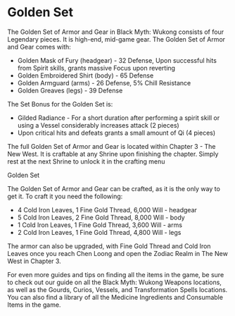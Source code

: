 # Golden Set

The Golden Set of Armor and Gear in Black Myth: Wukong consists of four Legendary pieces. It is high-end, mid-game gear. The Golden Set of Armor and Gear comes with: 

  * Golden Mask of Fury (headgear) - 32 Defense, Upon successful hits from Spirit skills, grants massive Focus upon reverting
  * Golden Embroidered Shirt (body) - 65 Defense
  * Golden Armguard (arms) - 26 Defense, 5% Chill Resistance
  * Golden Greaves (legs) - 39 Defense

The Set Bonus for the Golden Set is: 

  * Gilded Radiance - For a short duration after performing a spirit skill or using a Vessel considerably increases attack (2 pieces)
  * Upon critical hits and defeats grants a small amount of Qi (4 pieces)

The full Golden Set of Armor and Gear is located within Chapter 3 - The New West. It is craftable at any Shrine upon finishing the chapter. Simply rest at the next Shrine to unlock it in the crafting menu 

Golden Set

The Golden Set of Armor and Gear can be crafted, as it is the only way to get it. To craft it you need the following: 

  * 4 Cold Iron Leaves, 1 Fine Gold Thread, 6,000 Will - headgear
  * 5 Cold Iron Leaves, 2 Fine Gold Thread, 8,000 Will - body
  * 1 Cold Iron Leaves, 1 Fine Gold Thread, 3,600 Will - arms
  * 2 Cold Iron Leaves, 1 Fine Gold Thread, 4,800 Will - legs

The armor can also be upgraded, with Fine Gold Thread and Cold Iron Leaves once you reach Chen Loong and open the Zodiac Realm in The New West in Chapter 3. 

For even more guides and tips on finding all the items in the game, be sure to check out our guide on all the Black Myth: Wukong Weapons locations, as well as the Gourds, Curios, Vessels, and Transformation Spells locations. You can also find a library of all the Medicine Ingredients and Consumable Items in the game.